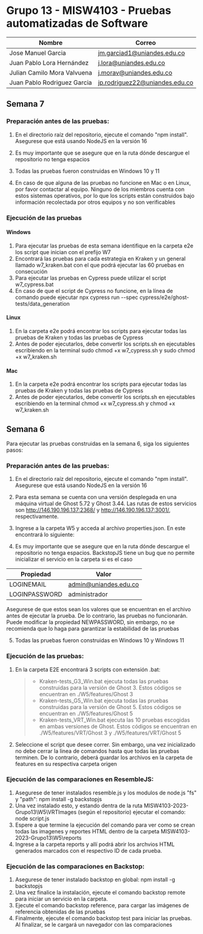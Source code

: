 # Grupo 13 - MISW4103 - Pruebas automatizadas de Software


| Nombre                      | Correo                         |
|-----------------------------|--------------------------------|
| Jose Manuel Garcia          | jm.garciad1@uniandes.edu.co    |
| Juan Pablo Lora Hernández   | j.lora@uniandes.edu.co         |
| Julian Camilo Mora Valvuena | j.morav@uniandes.edu.co        |
| Juan Pablo Rodriguez Garcia | jp.rodriguez22@uniandes.edu.co |

## Semana 7

### Preparación antes de las pruebas:
1. En el directorio raíz del repositorio, ejecute el comando "npm install". Asegurese que está usando NodeJS en la versión 16

2. Es muy importante que se asegure que en la ruta dónde descargue el repositorio no tenga espacios

3. Todas las pruebas fueron construidas en Windows 10 y 11

4. En caso de que alguna de las pruebas no funcione en Mac o en Linux, por favor contactar al equipo. Ninguno de los miembros cuenta con estos sistemas operativos, por lo que los scripts están construidos bajo información recolectada por otros equipos y no son verificables

### Ejecución de las pruebas

#### Windows
1. Para ejecutar las pruebas de esta semana identifique en la carpeta e2e los script que inician con el prefijo W7
2. Encontrará las pruebas para cada estrategia en Kraken y un general llamado w7_kraken.bat con el que podrá ejecutar las 60 pruebas en consecución
3. Para ejecutar las pruebas en Cypress puede utilizar el script w7_cypress.bat
4. En caso de que el script de Cypress no funcione, en la línea de comando puede ejecutar npx cypress run --spec cypress/e2e/ghost-tests/data_generation

#### Linux
1. En la carpeta e2e podrá encontrar los scripts para ejecutar todas las pruebas de Kraken y todas las pruebas de Cypress
2. Antes de poder ejecutarlos, debe convertir los scripts.sh en ejecutables escribiendo en la terminal sudo chmod +x w7_cypress.sh y sudo chmod +x w7_kraken.sh

#### Mac
1. En la carpeta e2e podrá encontrar los scripts para ejecutar todas las pruebas de Kraken y todas las pruebas de Cypress
2. Antes de poder ejecutarlos, debe convertir los scripts.sh en ejecutables escribiendo en la terminal chmod +x w7_cypress.sh y chmod +x w7_kraken.sh

## Semana 6
Para ejecutar las pruebas construidas en la semana 6, siga los siguientes pasos:

### Preparación antes de las pruebas:
1. En el directorio raíz del repositorio, ejecute el comando "npm install". Asegurese que está usando NodeJS en la versión 16

2. Para esta semana se cuenta con una versión desplegada en una máquina virtual de Ghost 5.72 y Ghost 3.44. Las rutas de estos servicios son http://146.190.196.137:2368/ y http://146.190.196.137:3001/, respectivamente.

3. Ingrese a la carpeta W5 y acceda al archivo properties.json. En este encontrará lo siguiente:

4. Es muy importante que se asegure que en la ruta dónde descargue el repositorio no tenga espacios. BackstopJS tiene un bug que no permite inicializar el servicio en la carpeta si es el caso

| Propiedad                      | Valor                         |
|-----------------------------|--------------------------------|
| LOGINEMAIL         | admin@uniandes.edu.co    |
| LOGINPASSWORD   | administrador        |

Asegurese de que estos sean los valores que se encuentran en el archivo antes de ejecutar la prueba. De lo contrario, las pruebas no funcionarán. Puede modificar la propiedad NEWPASSWORD, sin embargo, no se recomienda que lo haga para garantizar la estabilidad de las pruebas

5. Todas las pruebas fueron construidas en Windows 10 y Windows 11

### Ejecución de las pruebas:
1. En la carpeta E2E encontrará 3 scripts con extensión .bat: 
    >* Kraken-tests_G3_Win.bat ejecuta todas las pruebas construidas para la versión de Ghost 3. Estos códigos se encuentran en ./W5/features/Ghost 3
    >* Kraken-tests_G5_Win.bat ejecuta todas las pruebas construidas para la versión de Ghost 5. Estos códigos se encuentran en ./W5/features/Ghost 5
    >* Kraken-tests_VRT_Win.bat ejecuta las 10 pruebas escogidas en ambas versiones de Ghost. Estos códigos se encuentran en ./W5/features/VRT/Ghost 3 y ./W5/features/VRT/Ghost 5
2. Seleccione el script que desee correr. Sin embargo, una vez inicializado no debe cerrar la linea de comandos hasta que todas las pruebas terminen. De lo contrario, deberá guardar los archivos en la carpeta de features en su respectiva carpeta origen

### Ejecución de las comparaciones en ResembleJS:
1. Asegurese de tener instalados resemble.js y los modulos de node.js "fs" y "path": npm install -g backstopjs
2. Una vez instalado esto, y estando dentra de la ruta MISW4103-2023-Grupo13\W5\VRTImages (según el repositorio) ejecutar el comando: node script.js
3. Espere a que termine la ejecución del comando para ver como se crean todas las imagenes y reportes HTML dentro de la carpeta MISW4103-2023-Grupo13\W5\reports
4. Ingrese a la carpeta reports y allí podrá abrir los archvios HTML generados marcados con el respectivo ID de cada prueba.

### Ejecución de las comparaciones en Backstop:
1. Asegurese de tener instalado backstop en global: npm install -g backstopjs
2. Una vez finalice la instalación, ejecute el comando backstop remote para iniciar un servicio en la carpeta.
3. Ejecute el comando backstop reference, para cargar las imágenes de referencia obtenidas de las pruebas
4. Finalmente, ejecute el comando backstop test para iniciar las pruebas. Al finalizar, se le cargará un navegador con las comparaciones